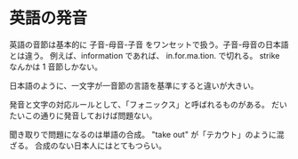 # 英語の発音

英語の音節は基本的に 子音-母音-子音 をワンセットで扱う。子音-母音の日本語とは違う。
例えば、information であれば、 in.for.ma.tion. で切れる。
strike なんかは 1 音節しかない。

日本語のように、一文字が一音節の言語を基準にすると違いが大きい。

発音と文字の対応ルールとして、「フォニックス」と呼ばれるものがある。
だいたいこの通りに発音しておけば問題ない。

聞き取りで問題になるのは単語の合成。
"take out" が「テカウト」のように混ざる。
合成のない日本人にはとてもつらい。
